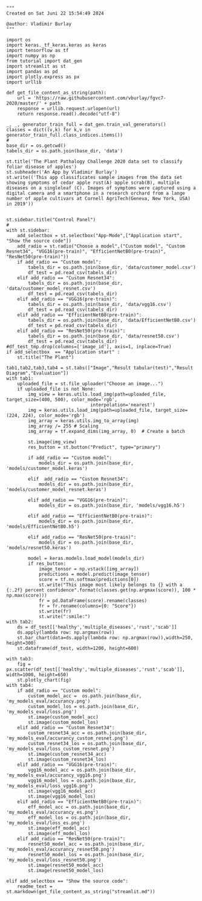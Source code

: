     """
    Created on Sat Juni 22 15:54:49 2024
    
    @author: Vladimir Burlay
    """

    import os
    import keras._tf_keras.keras as keras
    import tensorflow as tf
    import numpy as np
    from tutorial import dat_gen
    import streamlit as st
    import pandas as pd
    import plotly.express as px
    import urllib

    def get_file_content_as_string(path):
        url = 'https://raw.githubusercontent.com/vburlay/fgvc7-2020/master/' + path
        response = urllib.request.urlopen(url)
        return response.read().decode("utf-8")
    
    _, _, generator_train_full = dat_gen.train_val_generators()
    classes = dict((v,k) for k,v in generator_train_full.class_indices.items())
    #
    base_dir = os.getcwd()
    tabels_dir = os.path.join(base_dir, 'data')
    
    st.title('The Plant Pathalogy Challenge 2020 data set to classify foliar disease of apples')
    st.subheader('An App by Vladimir Burlay')
    st.write(('This app classificates sample images from the data set showing symptoms of cedar apple rust(A) apple scrab(B), multiple diseases on a singleleaf (C). Images of symptoms were captured using a digital camera and a smartphone in a research orchard from a lange number of apple cultivars at Cornell AgriTech(Geneva, New York, USA) in 2019'))
    
    
    st.sidebar.title("Control Panel")
    #
    with st.sidebar:
        add_selectbox = st.selectbox("App-Mode",["Application start", "Show the source code"])
        add_radio = st.radio("Choose a model",("Custom model", "Custom Resnet34", "VGG16(pre-train)", "EfficientNetB0(pre-train)", "ResNet50(pre-train)"))
        if add_radio == "Custom model":
            tabels_dir = os.path.join(base_dir, 'data/customer_model.csv')
            df_test = pd.read_csv(tabels_dir)
        elif add_radio == "Custom Resnet34":
            tabels_dir = os.path.join(base_dir, 'data/customer_model_resnet.csv')
            df_test = pd.read_csv(tabels_dir)
        elif add_radio == "VGG16(pre-train)":
            tabels_dir = os.path.join(base_dir, 'data/vgg16.csv')
            df_test = pd.read_csv(tabels_dir)
        elif add_radio == "EfficientNetB0(pre-train)":
            tabels_dir = os.path.join(base_dir, 'data/EfficientNetB0.csv')
            df_test = pd.read_csv(tabels_dir)
        elif add_radio == "ResNet50(pre-train)":
            tabels_dir = os.path.join(base_dir, 'data/resnet50.csv')
            df_test = pd.read_csv(tabels_dir)
    #df_test_tmp.drop(columns=['image_id'], axis=1, inplace=True)
    if add_selectbox  == "Application start" :
        st.title("The Plant")

    tab1,tab2,tab3,tab4 = st.tabs(["Image","Result tabular(test)","Result Diagram","Evaluation"])
    with tab1:
        uploaded_file = st.file_uploader("Choose an image...")
        if uploaded_file is not None:
            img_view = keras.utils.load_img(path=uploaded_file, target_size=(400, 500), color_mode='rgb',
                                   interpolation='nearest')
            img = keras.utils.load_img(path=uploaded_file, target_size=(224, 224), color_mode='rgb')
            img_array = keras.utils.img_to_array(img)
            img_array /= 255 # Scaling
            img_array = tf.expand_dims(img_array, 0)  # Create a batch

            st.image(img_view)
            res_button = st.button("Predict", type="primary")

            if add_radio == "Custom model":
                models_dir = os.path.join(base_dir, 'models/customer_model.keras')

            elif  add_radio == "Custom Resnet34":
                models_dir = os.path.join(base_dir, 'models/customer_model_resnet.keras')

            elif add_radio == "VGG16(pre-train)":
                models_dir = os.path.join(base_dir, 'models/vgg16.h5')

            elif add_radio == "EfficientNetB0(pre-train)":
                models_dir = os.path.join(base_dir, 'models/EfficientNetB0.h5')

            elif add_radio == "ResNet50(pre-train)":
                models_dir = os.path.join(base_dir, 'models/resnet50.keras')

            model = keras.models.load_model(models_dir)
            if res_button:
                image_tensor = np.vstack([img_array])
                predictions = model.predict(image_tensor)
                score = tf.nn.softmax(predictions[0])
                st.write("This image most likely belongs to {} with a {:.2f} percent confidence".format(classes.get(np.argmax(score)), 100 * np.max(score)))
                fr = pd.DataFrame(score).rename(classes)
                fr = fr.rename(columns={0: "Score"})
                st.write(fr)
                st.write(":smile:")
    with tab2:
        ds = df_test[['healthy','multiple_diseases','rust','scab']]
        ds.apply(lambda row: np.argmax(row))
        st.bar_chart(data=ds.apply(lambda row: np.argmax(row)),width=250, height=300)
        st.dataframe(df_test, width=1200, height=600)

    with tab3:
        fig = px.scatter(df_test[['healthy','multiple_diseases','rust','scab']], width=1000, height=650)
        st.plotly_chart(fig)
    with tab4:
        if add_radio == "Custom model":
            custom_model_acc =  os.path.join(base_dir, 'my_models_eval/accurancy.png')
            custom_model_los = os.path.join(base_dir, 'my_models_eval/loss.png')
            st.image(custom_model_acc)
            st.image(custom_model_los)
        elif add_radio == "Custom Resnet34":
            custom_resnet34_acc = os.path.join(base_dir, 'my_models_eval/accurancy_custom_resnet.png')
            custom_resnet34_los = os.path.join(base_dir, 'my_models_eval/loss_custom_resnet.png')
            st.image(custom_resnet34_acc)
            st.image(custom_resnet34_los)
        elif add_radio == "VGG16(pre-train)":
            vgg16_model_acc = os.path.join(base_dir, 'my_models_eval/accurancy_vgg16.png')
            vgg16_model_los = os.path.join(base_dir, 'my_models_eval/loss_vgg16.png')
            st.image(vgg16_model_acc)
            st.image(vgg16_model_los)
        elif add_radio == "EfficientNetB0(pre-train)":
            eff_model_acc = os.path.join(base_dir, 'my_models_eval/accurancy_es.png')
            eff_model_los = os.path.join(base_dir, 'my_models_eval/loss_es.png')
            st.image(eff_model_acc)
            st.image(eff_model_los)
        elif add_radio == "ResNet50(pre-train)":
            resnet50_model_acc = os.path.join(base_dir, 'my_models_eval/accurancy_resnet50.png')
            resnet50_model_los = os.path.join(base_dir, 'my_models_eval/loss_resnet50.png')
            st.image(resnet50_model_acc)
            st.image(resnet50_model_los)

    elif add_selectbox == "Show the source code":
        readme_text = st.markdown(get_file_content_as_string("streamlit.md"))